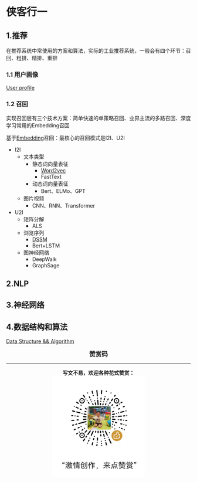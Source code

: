 # 侠客行一

## 1.推荐

在推荐系统中常使用的方案和算法，实际的工业推荐系统，一般会有四个环节：召回、粗排、精排、重排

### 1.1 用户画像

[User profile](user_profile/用户画像.html)

### 1.2 召回

实现召回层有三个技术方案：简单快速的单策略召回、业界主流的多路召回、深度学习常用的Embedding召回

基于[Embedding](recommend/Embedding召回.html)召回：最核心的召回模式是I2I、U2I

- I2I
  - 文本类型
    - 静态词向量表征
      - [Word2vec](recommend/word2vec模型.html)
      - FastText
    - 动态词向量表征
      - Bert、ELMo、GPT
  - 图片视频
    - CNN、RNN、Transformer
- U2I
  - 矩阵分解
    - ALS
  - 浏览序列
    - [DSSM](recommend/DSSM模型.html)
    - Bert+LSTM
  - 图神经网络
    - DeepWalk
    - GraphSage

## 2.NLP

## 3.神经网络

## 4.数据结构和算法

[Data Structure && Algorithm](algorithm/DirIndex.html)

<center><big><b>赞赏码</b></big></center>

------

<center><b>写文不易，欢迎各种花式赞赏：</b></center>																					

<center><img src="image/wxzs.jpeg" alt="赞赏" width="50%"/></center>


















